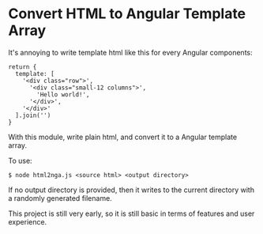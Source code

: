 # Convert HTML to Angular Template Array

It's annoying to write template html like this for every Angular components:

```
return {
  template: [
    '<div class="row">',
      '<div class="small-12 columns">',
        'Hello world!',
      '</div>',
    '</div>'
  ].join('')
}
```

With this module, write plain html, and convert it to a Angular template array.


To use:
```
$ node html2nga.js <source html> <output directory>
```

If no output directory is provided, then it writes to the current directory with a randomly generated filename.

This project is still very early, so it is still basic in terms of features and user experience.